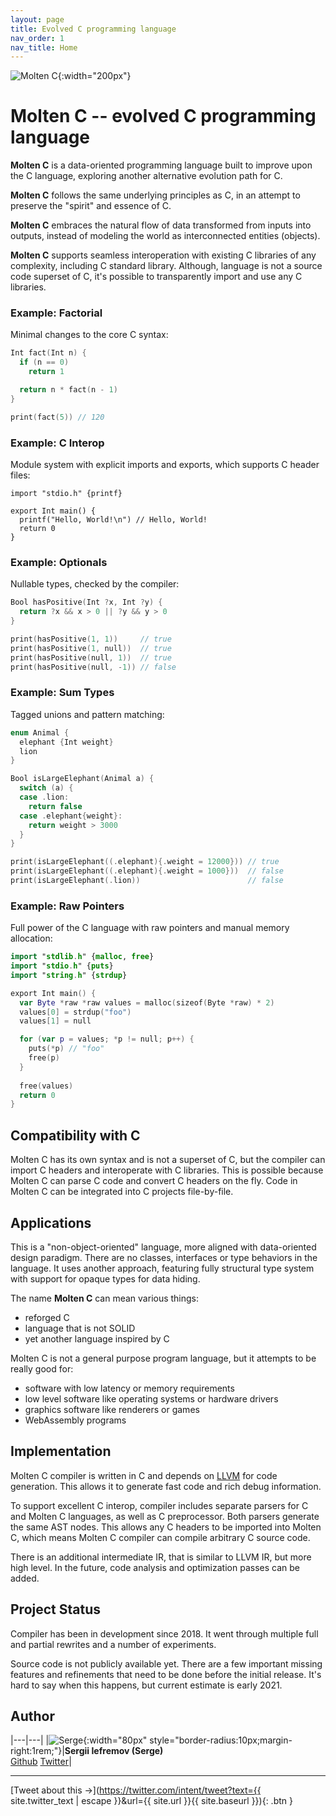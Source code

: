 ```yaml
---
layout: page
title: Evolved C programming language
nav_order: 1
nav_title: Home
---
```

![Molten C]({{site.url}}/logo.svg){:width="200px"}

# __Molten C__ -- evolved C programming language

__Molten C__ is a data-oriented programming language built to improve upon the C language, exploring
another alternative evolution path for C.

__Molten C__ follows the same underlying principles as C, in an attempt to preserve the "spirit" and essence of C.

__Molten C__ embraces the natural flow of data transformed from inputs into outputs, instead of modeling the world as interconnected entities (objects).

__Molten C__ supports seamless interoperation with existing C libraries of any complexity, including C standard library. Although, language is not a source code superset of C, it's possible to transparently import and use any C libraries.

### Example: Factorial

Minimal changes to the core C syntax:

```swift
Int fact(Int n) {
  if (n == 0)
    return 1

  return n * fact(n - 1)
}

print(fact(5)) // 120
```

### Example: C Interop

Module system with explicit imports and exports, which supports C header files:

```clean
import "stdio.h" {printf}

export Int main() {
  printf("Hello, World!\n") // Hello, World!
  return 0
}
```

### Example: Optionals

Nullable types, checked by the compiler:

```swift
Bool hasPositive(Int ?x, Int ?y) {
  return ?x && x > 0 || ?y && y > 0
}

print(hasPositive(1, 1))     // true
print(hasPositive(1, null))  // true
print(hasPositive(null, 1))  // true
print(hasPositive(null, -1)) // false
```

### Example: Sum Types

Tagged unions and pattern matching:

```swift
enum Animal {
  elephant {Int weight}
  lion
}

Bool isLargeElephant(Animal a) {
  switch (a) {
  case .lion:
    return false
  case .elephant{weight}:
    return weight > 3000
  }
}

print(isLargeElephant((.elephant){.weight = 12000})) // true
print(isLargeElephant((.elephant){.weight = 1000}))  // false
print(isLargeElephant(.lion))                        // false
```

### Example: Raw Pointers

Full power of the C language with raw pointers and manual memory allocation:

```swift
import "stdlib.h" {malloc, free}
import "stdio.h" {puts}
import "string.h" {strdup}

export Int main() {
  var Byte *raw *raw values = malloc(sizeof(Byte *raw) * 2)
  values[0] = strdup("foo")
  values[1] = null

  for (var p = values; *p != null; p++) {
    puts(*p) // "foo"
    free(p)
  }
  
  free(values)
  return 0
}
```

## Compatibility with C

Molten C has its own syntax and is not a superset of C,
but the compiler can import C headers and interoperate with C libraries.
This is possible because Molten C can parse C code and convert C headers
on the fly. Code in Molten C can be integrated into C projects
file-by-file.

## Applications

This is a "non-object-oriented" language, more aligned with
data-oriented design paradigm.
There are no classes, interfaces or type behaviors in the language.
It uses another approach, featuring fully structural type system with
support for opaque types for data hiding.

The name __Molten C__ can mean various things:

- reforged C
- language that is not SOLID
- yet another language inspired by C

Molten C is not a general purpose program language, but it attempts
to be really good for:

- software with low latency or memory requirements
- low level software like operating systems or hardware drivers
- graphics software like renderers or games
- WebAssembly programs

## Implementation

Molten C compiler is written in C and depends on [LLVM](http://llvm.org/) for
code generation. This allows it to generate fast code and rich debug
information.

To support excellent C interop, compiler includes separate parsers for
C and Molten C languages, as well as C
preprocessor. Both parsers generate the same AST nodes. This
allows any C headers to be imported into Molten C, which means
Molten C compiler can compile arbitrary C source code.

There is an additional intermediate IR, that is similar to LLVM IR,
but more high level. In the future, code analysis and
optimization passes can be added.

## Project Status

Compiler has been in development since 2018. It went through
multiple full and partial rewrites and a number of experiments.

Source code is not publicly available yet. There are a few
important missing features and refinements that need to be done before the
initial release.
It's hard to say when this happens, but current estimate is early 2021.

## Author

|---|---|
|![Serge](https://avatars1.githubusercontent.com/u/6034700?s=460&v=4){:width="80px" style="border-radius:10px;margin-right:1rem;"}|**Sergii Iefremov (Serge)**<br>[Github](https://github.com/iefserge) [Twitter](https://twitter.com/iefserge)|


---

[Tweet about this &#x2192;](https://twitter.com/intent/tweet?text={{ site.twitter_text | escape }}&url={{ site.url }}{{ site.baseurl }}){: .btn }
